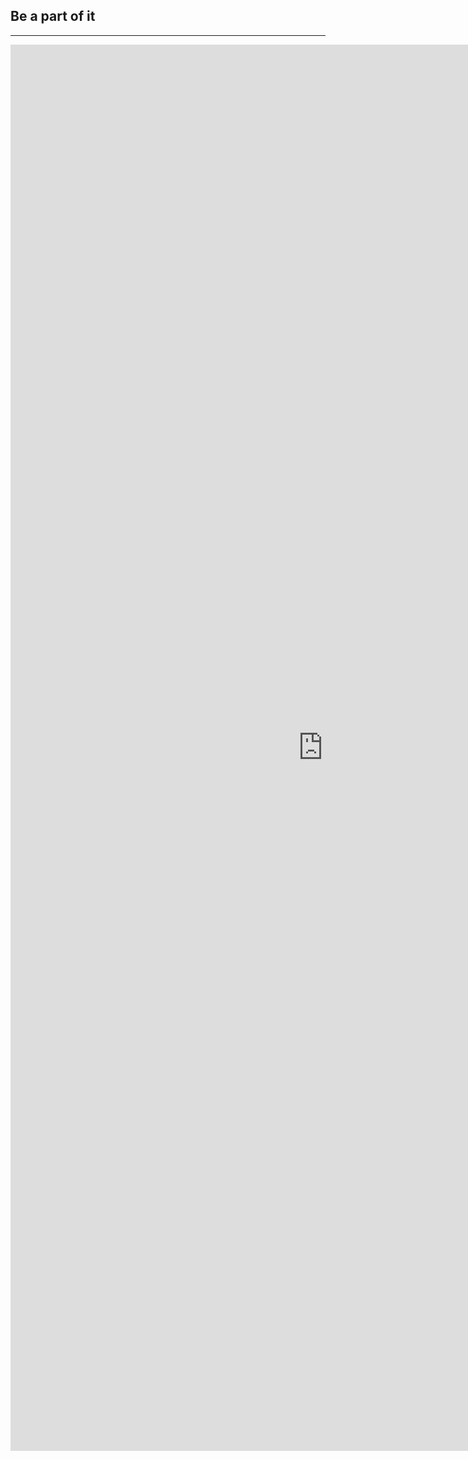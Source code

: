 ﻿## Be a part of it
---

<iframe src="https://docs.google.com/forms/d/1SMwmvh2uFRN37r9PrQx0lN-SOB1-zByVehSFwEraH14/viewform?embedded=true" width="1000" height="2250" frameborder="0" marginheight="0" marginwidth="0">Loading...</iframe>


